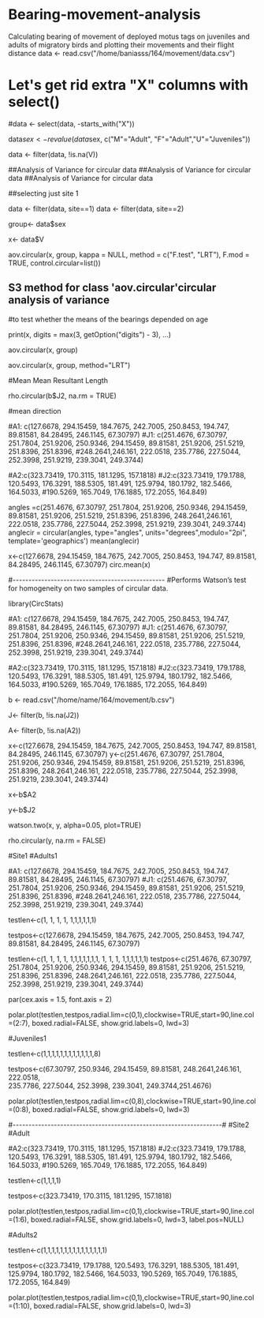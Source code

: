# Bearing-movement-analysis
Calculating bearing of movement of deployed motus tags on juveniles and adults of migratory birds and plotting their movements and their flight distance
data <- read.csv("/home/baniasss/164/movement/data.csv")


# Let's get rid extra "X" columns with select()

#data <- select(data, -starts_with("X"))

data$sex<-revalue(data$sex, c("M"="Adult", "F"="Adult","U"="Juveniles"))

data <- filter(data, !is.na(V)) 

##Analysis of Variance for circular data
##Analysis of Variance for circular data
##Analysis of Variance for circular data

##selecting just site 1

data <- filter(data, site==1) 
data <- filter(data, site==2) 


group<- data$sex

x<- data$V

aov.circular(x, group, kappa = NULL,
             method = c("F.test", "LRT"), F.mod = TRUE, control.circular=list())

## S3 method for class 'aov.circular'circular analysis of variance
#to test whether the means of the bearings depended on age 

print(x, digits = max(3, getOption("digits") - 3), ...)


aov.circular(x, group)

aov.circular(x, group, method="LRT")

#Mean Mean Resultant Length 

rho.circular(b$J2, na.rm = TRUE)

#mean direction

#A1: c(127.6678, 	294.15459,	184.7675, 	242.7005, 	250.8453, 194.747, 	89.81581,	84.28495,	246.1145,	67.30797)
#J1: c(251.4676,	67.30797,	251.7804,	251.9206,	250.9346,	294.15459,	89.81581,	251.9206,	251.5219,	251.8396,	251.8396,
#248.2641,246.161,	222.0518,	235.7786,	227.5044,	252.3998,	251.9219,	239.3041,	249.3744)

#A2:c(323.73419,	170.3115,	181.1295,	157.1818)
#J2:c(323.73419,	179.1788,	120.5493,	176.3291,	188.5305,	181.491,	125.9794,	180.1792,	182.5466,	164.5033,
#190.5269,	165.7049,	176.1885,	172.2055,	164.849)

angles =c(251.4676,	67.30797,	251.7804,	251.9206,	250.9346,	294.15459,	89.81581,	251.9206,	251.5219,	251.8396,	251.8396,
          248.2641,246.161,	222.0518,	235.7786,	227.5044,	252.3998,	251.9219,	239.3041,	249.3744)
anglecir =  circular(angles, type="angles", units="degrees",modulo="2pi", template='geographics')
mean(anglecir)

x<-c(127.6678, 	294.15459,	184.7675, 	242.7005, 	250.8453, 194.747, 	89.81581,	84.28495,	246.1145,	67.30797)
circ.mean(x)

#------------------------------------------------
#Performs Watson’s test for homogeneity on two samples of circular data.

library(CircStats)

#A1: c(127.6678, 	294.15459,	184.7675, 	242.7005, 	250.8453, 194.747, 	89.81581,	84.28495,	246.1145,	67.30797)
#J1: c(251.4676,	67.30797,	251.7804,	251.9206,	250.9346,	294.15459,	89.81581,	251.9206,	251.5219,	251.8396,	251.8396,
#248.2641,246.161,	222.0518,	235.7786,	227.5044,	252.3998,	251.9219,	239.3041,	249.3744)

#A2:c(323.73419,	170.3115,	181.1295,	157.1818)
#J2:c(323.73419,	179.1788,	120.5493,	176.3291,	188.5305,	181.491,	125.9794,	180.1792,	182.5466,	164.5033,
#190.5269,	165.7049,	176.1885,	172.2055,	164.849)


b <- read.csv("/home/name/164/movement/b.csv")

J<- filter(b, !is.na(J2)) 

A<- filter(b, !is.na(A2)) 

x<-c(127.6678, 	294.15459,	184.7675, 	242.7005, 	250.8453, 194.747, 	89.81581,	84.28495,	246.1145,	67.30797)
y<-c(251.4676,	67.30797,	251.7804,	251.9206,	250.9346,	294.15459,	89.81581,	251.9206,	251.5219,	251.8396,	251.8396,
     248.2641,246.161,	222.0518,	235.7786,	227.5044,	252.3998,	251.9219,	239.3041,	249.3744)

x<-b$A2

y<-b$J2

watson.two(x, y, alpha=0.05, plot=TRUE)

rho.circular(y, na.rm = FALSE)

#Site1
#Adults1

#A1: c(127.6678, 	294.15459,	184.7675, 	242.7005, 	250.8453, 194.747, 	89.81581,	84.28495,	246.1145,	67.30797)
#J1: c(251.4676,	67.30797,	251.7804,	251.9206,	250.9346,	294.15459,	89.81581,	251.9206,	251.5219,	251.8396,	251.8396,
#248.2641,246.161,	222.0518,	235.7786,	227.5044,	252.3998,	251.9219,	239.3041,	249.3744)

testlen<-c(1,	1,	1,	1,	1,1,1,1,1,1)

testpos<-c(127.6678, 	294.15459,	184.7675, 	242.7005, 	250.8453, 194.747, 	89.81581,	84.28495,	246.1145,	67.30797)

testlen<-c(1,	1,	1,	1,	1,1,1,1,1,1,1,	1,	1,	1,	1,1,1,1,1,1)
testpos<-c(251.4676,	67.30797,	251.7804,	251.9206,	250.9346,	294.15459,	89.81581,	251.9206,	251.5219,	251.8396,	251.8396,
  248.2641,246.161,	222.0518,	235.7786,	227.5044,	252.3998,	251.9219,	239.3041,	249.3744)


par(cex.axis = 1.5, font.axis = 2)

polar.plot(testlen,testpos,radial.lim=c(0,1),clockwise=TRUE,start=90,line.col=(2:7),
           boxed.radial=FALSE, show.grid.labels=0, lwd=3)


#Juveniles1

testlen<-c(1,1,1,1,1,1,1,1,1,1,1,1,8)

testpos<-c(67.30797,		250.9346,	294.15459,	89.81581,	248.2641,246.161,	222.0518,	
           235.7786,	227.5044,	252.3998,	239.3041,	249.3744,251.4676)

polar.plot(testlen,testpos,radial.lim=c(0,8),clockwise=TRUE,start=90,line.col=(0:8),
           boxed.radial=FALSE, show.grid.labels=0, lwd=3)


#------------------------------------------------------------------#
#Site2
#Adult


#A2:c(323.73419,	170.3115,	181.1295,	157.1818)
#J2:c(323.73419,	179.1788,	120.5493,	176.3291,	188.5305,	181.491,	125.9794,	180.1792,	182.5466,	164.5033,
#190.5269,	165.7049,	176.1885,	172.2055,	164.849)


testlen<-c(1,1,1,1)

testpos<-c(323.73419,	170.3115,	181.1295,	157.1818)

polar.plot(testlen,testpos,radial.lim=c(0,1),clockwise=TRUE,start=90,line.col=(1:6),
           boxed.radial=FALSE, show.grid.labels=0, lwd=3, label.pos=NULL)

#Adults2

testlen<-c(1,1,1,1,1,1,1,1,1,1,1,1,1,1,1)

testpos<-c(323.73419,	179.1788,	120.5493,	176.3291,	188.5305,	181.491,	125.9794,	180.1792,	182.5466,	164.5033,
           190.5269,	165.7049,	176.1885,	172.2055,	164.849)

polar.plot(testlen,testpos,radial.lim=c(0,1),clockwise=TRUE,start=90,line.col=(1:10),
           boxed.radial=FALSE, show.grid.labels=0, lwd=3)

